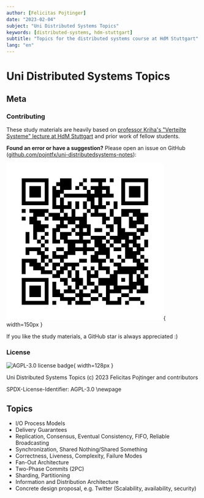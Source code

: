 ```yaml
---
author: [Felicitas Pojtinger]
date: "2023-02-04"
subject: "Uni Distributed Systems Topics"
keywords: [distributed-systems, hdm-stuttgart]
subtitle: "Topics for the distributed systems course at HdM Stuttgart"
lang: "en"
---
```


# Uni Distributed Systems Topics

## Meta

### Contributing

These study materials are heavily based on [professor Kriha's "Verteilte Systeme" lecture at HdM Stuttgart](https://www.hdm-stuttgart.de/vorlesung_detail?vorlid=5212233) and prior work of fellow students.

**Found an error or have a suggestion?** Please open an issue on GitHub ([github.com/pojntfx/uni-distributedsystems-notes](https://github.com/pojntfx/uni-distributedsystems-notes)):

![QR code to source repository](./static/qr.png){ width=150px }

If you like the study materials, a GitHub star is always appreciated :)

### License

![AGPL-3.0 license badge](https://www.gnu.org/graphics/agplv3-155x51.png){ width=128px }

Uni Distributed Systems Topics (c) 2023 Felicitas Pojtinger and contributors

SPDX-License-Identifier: AGPL-3.0
\newpage

## Topics

- I/O Process Models
- Delivery Guarantees
- Replication, Consensus, Eventual Consistency, FIFO, Reliable Broadcasting
- Synchronization, Shared Nothing/Shared Something
- Correctness, Liveness, Complexity, Failure Modes
- Fan-Out Architecture
- Two-Phase Commits (2PC)
- Sharding, Partitioning
- Information and Distribution Architecture
- Concrete design proposal, e.g. Twitter (Scalability, availability, security)
